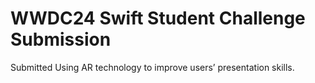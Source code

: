 # WWDC24 Swift Student Challenge Submission

Submitted
Using AR technology to improve users’ presentation skills.
